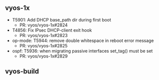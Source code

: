 ## vyos-1x
- T5901: Add DHCP base_path dir during first boot
   - PR: vyos/vyos-1x#2824
- T4856: Fix IPsec DHCP-client exit hook
   - PR: vyos/vyos-1x#2823
- op-mode: T5944: remove double whitespace in reboot error message
   - PR: vyos/vyos-1x#2825
- ospf: T5936: when migrating passive interfaces set_tag() must be set
   - PR: vyos/vyos-1x#2829


## vyos-build

